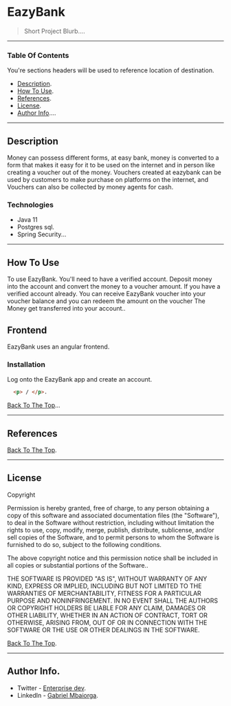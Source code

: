# EazyBank 
> Short Project Blurb....
---
### Table Of Contents
You're sections headers will be used to reference location of destination.
- [Description](#description).
- [How To Use](#how-to-use).
- [References](#refrences).
- [License](#license).
- [Author Info](#author-info)....
---
## Description
Money can possess different forms, at easy bank, money is converted to a form that makes it easy for it to be used on the internet and in person
like creating a voucher out of the money. Vouchers created at eazybank can be used by customers to make purchase on platforms on the internet, and
Vouchers can also be collected by money agents for cash.

### Technologies 
- Java 11
- Postgres sql.
- Spring Security...

---
## How To Use

To use EazyBank. You'll need to have a verified account. Deposit money into the account and convert the money to a voucher amount. 
If you have a verified account already. You can receive EazyBank voucher into your voucher balance and you can redeem the amount on the voucher
The Money get transferred into your account..

## Frontend
EazyBank uses an angular frontend.

### Installation
Log onto the EazyBank app and create an account.


```html
  <p> / </p>.
```
[Back To The Top](#project-name)...

---

## References
[Back To The Top](#project-name).

---
## License

Copyright <YEAR> <COPYRIGHT HOLDER>

Permission is hereby granted, free of charge, to any person obtaining a copy of this software and associated documentation files (the "Software"),
to deal in the Software without restriction, including without limitation the rights to use, copy, modify, merge, publish, distribute, sublicense,
and/or sell copies of the Software, and to permit persons to whom the Software is furnished to do so, subject to the following conditions.

The above copyright notice and this permission notice shall be included in all copies or substantial portions of the Software..
  
THE SOFTWARE IS PROVIDED "AS IS", WITHOUT WARRANTY OF ANY KIND, EXPRESS OR IMPLIED, INCLUDING BUT NOT LIMITED TO THE WARRANTIES OF MERCHANTABILITY,
FITNESS FOR A PARTICULAR PURPOSE AND NONINFRINGEMENT. IN NO EVENT SHALL THE AUTHORS OR COPYRIGHT HOLDERS BE LIABLE FOR ANY CLAIM, DAMAGES OR OTHER
LIABILITY, WHETHER IN AN ACTION OF CONTRACT, TORT OR OTHERWISE, ARISING FROM, OUT OF OR IN CONNECTION WITH THE SOFTWARE OR THE USE OR OTHER DEALINGS
IN THE SOFTWARE.
  
  
[Back To The Top](#project-name).
  
---
## Author Info.
  - Twitter - [Enterprise dev](https://twitter.com/duver_sdl).
  - LinkedIn - [Gabriel Mbaiorga](https://wwww.linkedin.com/in/gabriel-mbaiorga).
